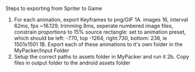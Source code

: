 Steps to exporting from Spriter to Game
1. For each animation, export Keyframes to png/GIF
1A. images 16, interval 62ms, fps ~16.129, trimming 8ms,
    seperate numbered image files, constrain proportions to 15%
    source rectangle: set to animation preset, which should be
    left: -770, top -1264, right:730, bottom: 236, ie 1501x1501
1B. Export each of these animations to it's own folder in the MyPacker/Input Folder
2. Setup the correct paths to assets folder in MyPacker and run it
2b. Copy files in output folder to the android assets folder
